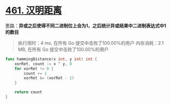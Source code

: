 # [461. 汉明距离](https://leetcode-cn.com/problems/hamming-distance/)

思路：**异或之后使得不同二进制位上会为1，之后统计异或结果中二进制表达式中1的数目**

> 执行用时：4 ms, 在所有 Go 提交中击败了100.00%的用户
> 		内存消耗：2.1 MB, 在所有 Go 提交中击败了100.00%的用户

```go
func hammingDistance(x int, y int) int {
	xorRet, count := x ^ y, 0
	for xorRet != 0 {
		count += 1
		xorRet &= (xorRet - 1)
	}

	return count
}
```

